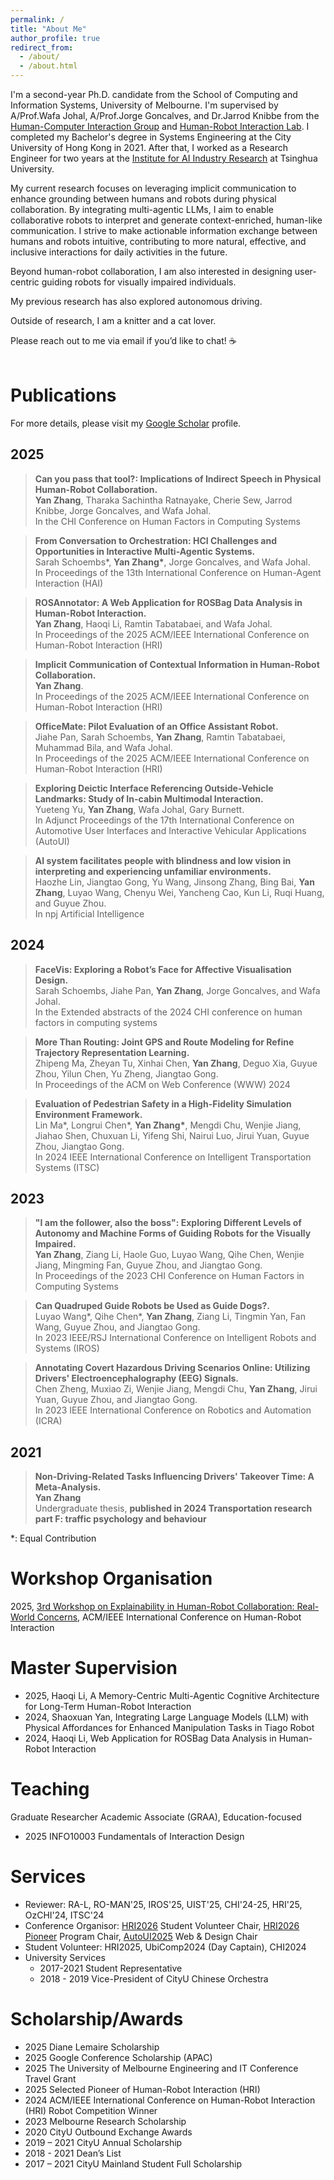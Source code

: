 ```yaml
---
permalink: /
title: "About Me"
author_profile: true
redirect_from: 
  - /about/
  - /about.html
---
```


I'm a second-year Ph.D. candidate from the School of Computing and Information Systems, University of Melbourne. I'm supervised by A/Prof.Wafa Johal, A/Prof.Jorge Goncalves, and Dr.Jarrod Knibbe from the [Human-Computer Interaction Group](https://cis.unimelb.edu.au/hci) and [Human-Robot Interaction Lab](https://chri-lab.github.io/).
I completed my Bachelor's degree in Systems Engineering at the City University of Hong Kong in 2021. After that, I worked as a Research Engineer for two years at the [Institute for AI Industry Research](https://air.tsinghua.edu.cn/en/) at Tsinghua University.

My current research focuses on leveraging implicit communication to enhance grounding between humans and robots during physical collaboration. By integrating multi-agentic LLMs, I aim to enable collaborative robots to interpret and generate context-enriched, human-like communication. I strive to make actionable information exchange between humans and robots intuitive, contributing to more natural, effective, and inclusive interactions for daily activities in the future.

Beyond human-robot collaboration, I am also interested in designing user-centric guiding robots for visually impaired individuals.

My previous research has also explored autonomous driving.

Outside of research, I am a knitter and a cat lover.

Please reach out to me via email if you’d like to chat! ☕
<br/><br/>

Publications
======
For more details, please visit my [Google Scholar](https://scholar.google.com/citations?user=CyIEsPgAAAAJ&hl=EN) profile.

2025
------
>**Can you pass that tool?: Implications of Indirect Speech in Physical Human-Robot Collaboration.**<br>
>**Yan Zhang**, Tharaka Sachintha Ratnayake, Cherie Sew, Jarrod Knibbe, Jorge Goncalves, and Wafa Johal.<br>
>In the CHI Conference on Human Factors in Computing Systems

>**From Conversation to Orchestration: HCI Challenges and Opportunities in Interactive Multi-Agentic Systems.**<br>
>Sarah Schoembs&#42;, **Yan Zhang&#42;**, Jorge Goncalves, and Wafa Johal.<br>
>In Proceedings of the 13th International Conference on Human-Agent Interaction (HAI)

>**ROSAnnotator: A Web Application for ROSBag Data Analysis in Human-Robot Interaction.**<br>
>**Yan Zhang**, Haoqi Li, Ramtin Tabatabaei, and Wafa Johal.<br>
>In Proceedings of the 2025 ACM/IEEE International Conference on Human-Robot Interaction (HRI)

>**Implicit Communication of Contextual Information in Human-Robot Collaboration.**<br>
>**Yan Zhang**.<br>
>In Proceedings of the 2025 ACM/IEEE International Conference on Human-Robot Interaction (HRI)

>**OfficeMate: Pilot Evaluation of an Office Assistant Robot.**<br>
>Jiahe Pan, Sarah Schoembs, **Yan Zhang**, Ramtin Tabatabaei, Muhammad Bila, and Wafa Johal.<br>
>In Proceedings of the 2025 ACM/IEEE International Conference on Human-Robot Interaction (HRI)

>**Exploring Deictic Interface Referencing Outside-Vehicle Landmarks: Study of In-cabin Multimodal Interaction.**<br>
>Yueteng Yu,  **Yan Zhang**, Wafa Johal, Gary Burnett.<br>
>In Adjunct Proceedings of the 17th International Conference on Automotive User Interfaces and Interactive Vehicular Applications (AutoUI)

>**AI system facilitates people with blindness and low vision in interpreting and experiencing unfamiliar environments.**<br>
>Haozhe Lin, Jiangtao Gong, Yu Wang, Jinsong Zhang, Bing Bai, **Yan Zhang**, Luyao Wang, Chenyu Wei, Yancheng Cao, Kun Li, Ruqi Huang, and Guyue Zhou.<br>
>In npj Artificial Intelligence

2024
------
>**FaceVis: Exploring a Robot’s Face for Affective Visualisation Design.**<br>
>Sarah Schoembs, Jiahe Pan, **Yan Zhang**, Jorge Goncalves, and Wafa Johal.<br>
>In the Extended abstracts of the 2024 CHI conference on human factors in computing systems

>**More Than Routing: Joint GPS and Route Modeling for Refine Trajectory Representation Learning.**<br>
>Zhipeng Ma, Zheyan Tu, Xinhai Chen, **Yan Zhang**, Deguo Xia, Guyue Zhou, Yilun Chen, Yu Zheng, Jiangtao Gong.<br>
>In Proceedings of the ACM on Web Conference (WWW) 2024

>**Evaluation of Pedestrian Safety in a High-Fidelity Simulation Environment Framework.**<br>
>Lin Ma&#42;, Longrui Chen&#42;, **Yan Zhang&#42;**, Mengdi Chu, Wenjie Jiang, Jiahao Shen, Chuxuan Li, Yifeng Shi, Nairui Luo, Jirui Yuan, Guyue Zhou, Jiangtao Gong.<br>
>In 2024 IEEE International Conference on Intelligent Transportation Systems (ITSC)

2023
------
>**"I am the follower, also the boss": Exploring Different Levels of Autonomy and Machine Forms of Guiding Robots for the Visually Impaired.**<br>
>**Yan Zhang**, Ziang Li, Haole Guo, Luyao Wang, Qihe Chen, Wenjie Jiang, Mingming Fan, Guyue Zhou, and Jiangtao Gong.<br>
>In Proceedings of the 2023 CHI Conference on Human Factors in Computing Systems  

>**Can Quadruped Guide Robots be Used as Guide Dogs?.**<br>
>Luyao Wang&#42;, Qihe Chen&#42;, **Yan Zhang**, Ziang Li, Tingmin Yan, Fan Wang, Guyue Zhou, and Jiangtao Gong.<br>
>In 2023 IEEE/RSJ International Conference on Intelligent Robots and Systems (IROS)

>**Annotating Covert Hazardous Driving Scenarios Online: Utilizing Drivers' Electroencephalography (EEG) Signals.**<br>
>Chen Zheng, Muxiao Zi, Wenjie Jiang, Mengdi Chu, **Yan Zhang**, Jirui Yuan, Guyue Zhou, and Jiangtao Gong.<br>
>In 2023 IEEE International Conference on Robotics and Automation (ICRA)

2021
------
>**Non-Driving-Related Tasks Influencing Drivers' Takeover Time: A Meta-Analysis.**<br>
>**Yan Zhang**<br>
>Undergraduate thesis, **published in 2024 Transportation research part F: traffic psychology and behaviour**<br>

&#42;: Equal Contribution

Workshop Organisation
======
2025, [3rd Workshop on Explainability in Human-Robot Collaboration: Real-World Concerns](https://sites.google.com/view/x-hri/home?authuser=0), ACM/IEEE International Conference on Human-Robot Interaction

Master Supervision
======
* 2025, Haoqi Li, A Memory-Centric Multi-Agentic Cognitive Architecture for Long-Term Human-Robot Interaction
* 2024, Shaoxuan Yan, Integrating Large Language Models (LLM) with Physical Affordances for Enhanced Manipulation Tasks in Tiago Robot
* 2024, Haoqi Li, Web Application for ROSBag Data Analysis in Human-Robot Interaction

Teaching
======
Graduate Researcher Academic Associate (GRAA), Education-focused

* 2025 INFO10003 Fundamentals of Interaction Design

Services
======
* Reviewer:  RA-L, RO-MAN'25, IROS'25, UIST'25, CHI'24-25, HRI'25, OzCHI'24, ITSC'24
* Conference Organisor: [HRI2026](https://humanrobotinteraction.org/2026/) Student Volunteer Chair, [HRI2026 Pioneer](https://hripioneers.org/) Program Chair, [AutoUI2025](https://www.auto-ui.org/25/) Web & Design Chair
* Student Volunteer: HRI2025, UbiComp2024 (Day Captain), CHI2024
* University Services
  * 2017-2021 Student Representative
  * 2018 - 2019 Vice-President of CityU Chinese Orchestra

Scholarship/Awards
======
* 2025 Diane Lemaire Scholarship
* 2025 Google Conference Scholarship (APAC)
* 2025 The University of Melbourne Engineering and IT Conference Travel Grant
* 2025 Selected Pioneer of Human-Robot Interaction (HRI)
* 2024 ACM/IEEE International Conference on Human-Robot Interaction (HRI) Robot Competition Winner
* 2023 Melbourne Research Scholarship
* 2020 CityU Outbound Exchange Awards
* 2019 – 2021 CityU Annual Scholarship
* 2018 - 2021 Dean’s List
* 2017 – 2021 CityU Mainland Student Full Scholarship



